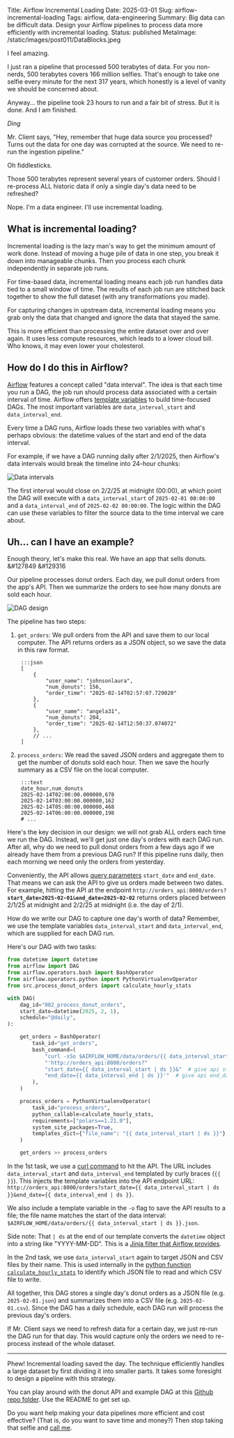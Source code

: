 Title: Airflow Incremental Loading
Date: 2025-03-01
Slug: airflow-incremental-loading
Tags: airflow, data-engineering
Summary: Big data can be difficult data. Design your Airflow pipelines to process data more efficiently with incremental loading.
Status: published
MetaImage: /static/images/post011/DataBlocks.jpeg

I feel amazing. 

I just ran a pipeline that processed 500 terabytes of data. For you non-nerds, 500 terabytes covers 166 million selfies. That's enough to take one selfie every minute for the next 317 years, which honestly is a level of vanity we should be concerned about. 

Anyway... the pipeline took 23 hours to run and a fair bit of stress. But it is done. And I am finished.

*Ding*

Mr. Client says, "Hey, remember that huge data source you processed? Turns out the data for one day was corrupted at the source. We need to re-run the ingestion pipeline."

Oh fiddlesticks. 

Those 500 terabytes represent several years of customer orders. Should I re-process ALL historic data if only a single day's data need to be refreshed? 

Nope. I'm a data engineer. I'll use incremental loading. 

## What is incremental loading?
Incremental loading is the lazy man's way to get the minimum amount of work done. Instead of moving a huge pile of data in one step, you break it down into manageable chunks. Then you process each chunk independently in separate job runs. 

For time-based data, incremental loading means each job run handles data tied to a small window of time. The results of each job run are stitched back together to show the full dataset (with any transformations you made).

For capturing changes in upstream data, incremental loading means you grab only the data that changed and ignore the data that stayed the same. 

This is more efficient than processing the entire dataset over and over again. It uses less compute resources, which leads to a lower cloud bill. Who knows, it may even lower your cholesterol. 

## How do I do this in Airflow?
[Airflow](https://airflow.apache.org/) features a concept called "data interval". The idea is that each time you run a DAG, the job run should process data associated with a certain interval of time. Airflow offers [template variables](https://airflow.apache.org/docs/apache-airflow/stable/templates-ref.html#variables) to build time-focused DAGs. The most important variables are `data_interval_start` and `data_interval_end`. 

Every time a DAG runs, Airflow loads these two variables with what's perhaps obvious: the datetime values of the start and end of the data interval. 

For example, if we have a DAG running daily after 2/1/2025, then Airflow's data intervals would break the timeline into 24-hour chunks: 

![Data intervals](/static/images/post011/DataIntervals.jpeg)

The first interval would close on 2/2/25 at midnight (00:00), at which point the DAG will execute with a `data_interval_start` of `2025-02-01 00:00:00` and a `data_interval_end` of `2025-02-02 00:00:00`. The logic within the DAG can use these variables to filter the source data to the time interval we care about. 

## Uh... can I have an example?
Enough theory, let's make this real. We have an app that sells donuts. &#127849 &#129316

Our pipeline processes donut orders. Each day, we pull donut orders from the app's API. Then we summarize the orders to see how many donuts are sold each hour. 

<img alt="DAG design" src="/static/images/post011/DAGDesign.jpeg" class="w-full my-2 md:w-auto md:max-w-2xl mx-auto">

The pipeline has two steps:

1. `get_orders`: We pull orders from the API and save them to our local computer. The API returns orders as a JSON object, so we save the data in this raw format. 

        :::json
        [
            {
                "user_name": "johnsonlaura",
                "num_donuts": 156,
                "order_time": "2025-02-14T02:57:07.729020"
            },
            {
                "user_name": "angela31",
                "num_donuts": 204,
                "order_time": "2025-02-14T12:50:37.074072"
            },
            // ...
        ]

2. `process_orders`: We read the saved JSON orders and aggregate them to get the number of donuts sold each hour. Then we save the hourly summary as a CSV file on the local computer. 

        :::text
        date_hour,num_donuts
        2025-02-14T02:00:00.000000,678
        2025-02-14T03:00:00.000000,162
        2025-02-14T05:00:00.000000,468
        2025-02-14T06:00:00.000000,198
        # ...

Here's the key decision in our design: we will not grab ALL orders each time we run the DAG. Instead, we'll get just one day's orders with each DAG run. After all, why do we need to pull donut orders from a few days ago if we already have them from a previous DAG run? If this pipeline runs daily, then each morning we need only the orders from yesterday. 

Conveniently, the API allows [query parameters](https://en.wikipedia.org/wiki/Query_string) `start_date` and `end_date`. That means we can ask the API to give us orders made between two dates. For example, hitting the API at the endpoint <code>http://orders_api:8000/orders?<b>start_date=2025-02-01</b>&<b>end_date=2025-02-02</b></code> returns orders placed between 2/1/25 at midnight and 2/2/25 at midnight (i.e. the day of 2/1). 

How do we write our DAG to capture one day's worth of data? Remember, we use the template variables `data_interval_start` and `data_interval_end`, which are supplied for each DAG run. 

Here's our DAG with two tasks: 

```python
from datetime import datetime
from airflow import DAG
from airflow.operators.bash import BashOperator
from airflow.operators.python import PythonVirtualenvOperator
from src.process_donut_orders import calculate_hourly_stats

with DAG(
    dag_id="002_process_donut_orders",
    start_date=datetime(2025, 2, 1),
    schedule="@daily",
):

    get_orders = BashOperator(
        task_id="get_orders",
        bash_command=(
            "curl -sSo $AIRFLOW_HOME/data/orders/{{ data_interval_start | ds }}.json "  # define output json file
            "'http://orders_api:8000/orders?"
            "start_date={{ data_interval_start | ds }}&"  # give api start_date
            "end_date={{ data_interval_end | ds }}'"  # give api end_date
        ),
    )

    process_orders = PythonVirtualenvOperator(
        task_id="process_orders",
        python_callable=calculate_hourly_stats,
        requirements=["polars==1.21.0"],
        system_site_packages=True,
        templates_dict={"file_name": "{{ data_interval_start | ds }}"}, # give file name of json and csv files
    )

    get_orders >> process_orders
```

In the 1st task, we use a [curl command](https://curl.se/) to hit the API. The URL includes `data_interval_start` and `data_interval_end` templated by curly braces (`{{ }}`). This injects the template variables into the API endpoint URL: `http://orders_api:8000/orders?start_date={{ data_interval_start | ds }}&end_date={{ data_interval_end | ds }}`. 

We also include a template variable in the `-o` flag to save the API results to a file; the file name matches the start of the data interval: `$AIRFLOW_HOME/data/orders/{{ data_interval_start | ds }}.json`.

Side note: That `| ds` at the end of our template converts the `datetime` object into a string like "YYYY-MM-DD". This is a [Jinja filter that Airflow provides](https://airflow.apache.org/docs/apache-airflow/stable/templates-ref.html#filters). 

In the 2nd task, we use `data_interval_start` again to target JSON and CSV files by their name. This is used internally in the [python function `calculate_hourly_stats`](https://github.com/kishanpatel789/kp_data_dev_blog_repos/blob/main/airflow_incremental_loading/dags/src/process_donut_orders.py#L1) to identify which JSON file to read and which CSV file to write. 

All together, this DAG stores a single day's donut orders as a JSON file (e.g. `2025-02-01.json`) and summarizes them into a CSV file (e.g. `2025-02-01.csv`). Since the DAG has a daily schedule, each DAG run will process the previous day's orders. 

If Mr. Client says we need to refresh data for a certain day, we just re-run the DAG run for that day. This would capture only the orders we need to re-process instead of the whole dataset. 

---

Phew! Incremental loading saved the day. The technique efficiently handles a large dataset by first dividing it into smaller parts. It takes some foresight to design a pipeline with this strategy.

You can play around with the donut API and example DAG at this [Github repo folder](https://github.com/kishanpatel789/kp_data_dev_blog_repos/tree/main/airflow_incremental_loading). Use the README to get set up. 

Do you want help making your data pipelines more efficient and cost effective? (That is, do you want to save time and money?) Then stop taking that selfie and [call me](https://kpdata.dev/). 